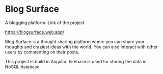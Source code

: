 # Blog Surface
A blogging platform.
Link of the project

https://blogsurface.web.app/

Blog Surface is a thought sharing platform where you can share your thoughts and craziest ideas with the world.
You can also interact with other users by commenting on their posts.

This project is build in Angular.
Firebase is used for storing the data in NoSQL database.

